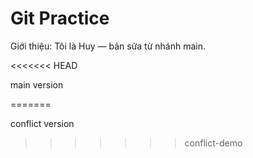 # Git Practice
Giới thiệu: Tôi là Huy — bản sửa từ nhánh main.

<<<<<<< HEAD

main version

=======

conflict version

>>>>>>> conflict-demo



